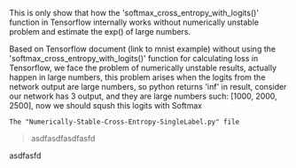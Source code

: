 This is only show that how the 'softmax_cross_entropy_with_logits()' function in Tensorflow internally works without numerically unstable problem and estimate the exp() of large numbers.


Based on Tensorflow document (link to mnist example) without using the 'softmax_cross_entropy_with_logits()' function for calculating loss in Tensorflow, we face the problem of numerically unstable results, actually happen in large numbers, this problem arises when the logits from the network output are large numbers, so python returns 'inf' in result, consider our network has 3 output, and they are large numbers such: [1000, 2000, 2500], now we should sqush this logits with Softmax    
 
`The "Numerically-Stable-Cross-Entropy-SingleLabel.py" file `

> asdfasdfasdfasfd

asdfasfd
